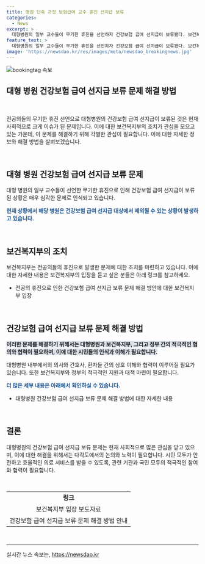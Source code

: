 ```yaml
---
title: 병원 단축 과정 보험급여 교수 휴진 선지급 보류
categories:
  - News
excerpt: >
  대형병원의 일부 교수들이 무기한 휴진을 선언하자 건강보험 급여 선지급이 보류됐다. 보건복지부는 수련병원들을 대상으로 한 건보 급여 선지급 심사를 마무리했고, 해당 병원 소속 일부 교수들의 휴진 선언으로 보류된 것으로 확인됐다. 정부는 이에 대해 불법 진료거부로 보고 방치하는 병원은 건보 진료비 선지급 대상에서 제외할 방침이라고 밝혔다.
feature_text: >
  대형병원의 일부 교수들이 무기한 휴진을 선언하자 건강보험 급여 선지급이 보류됐다. 보건복지부는 수련병원들을 대상으로 한 건보 급여 선지급 심사를 마무리했고, 해당 병원 소속 일부 교수들의 휴진 선언으로 보류된 것으로 확인됐다. 정부는 이에 대해 불법 진료거부로 보고 방치하는 병원은 건보 진료비 선지급 대상에서 제외할 방침이라고 밝혔다.
image: 'https://newsdao.kr/res/images/meta/newsdao_breakingnews.jpg'
---
```


<p><img src="https://newsdao.kr/res/images/meta/newsdao_breakingnews.jpg" alt="bookingtag 속보" /></p>

<h2>대형 병원 건강보험 급여 선지급 보류 문제 해결 방법</h2>

<p data-ke-size="size16">&nbsp;</p>

<p>전공의들의 무기한 휴진 선언으로 대형병원의 건강보험 급여 선지급이 보류된 것은 현재 사회적으로 크게 이슈가 된 문제입니다. 이에 대한 보건복지부의 조치가 관심을 모으고 있는 가운데, 이 문제를 해결하기 위해 각별한 관심이 필요합니다. 이에 대한 자세한 정보와 해결 방법을 살펴보겠습니다. </p>

<p data-ke-size="size16">&nbsp;</p>

<h2 data-ke-size="size26">대형 병원 건강보험 급여 선지급 보류 문제</h2>

<p data-ke-size="size16">대형 병원의 일부 교수들이 선언한 무기한 휴진으로 인해 건강보험 급여 선지급이 보류된 상황은 매우 심각한 문제로 인식되고 있습니다.</p>

<p data-ke-size="size16"><b><span style="color: #1a5490;">현재 상황에서 해당 병원은 건강보험 급여 선지급 대상에서 제외될 수 있는 상황이 발생하고 있습니다. </span></b></p>

<p data-ke-size="size16">&nbsp;</p>

<h2 data-ke-size="size26">보건복지부의 조치</h2>

<p data-ke-size="size16">보건복지부는 전공의들의 휴진으로 발생한 문제에 대한 조치를 마련하고 있습니다. 이에 대한 자세한 내용은 보건복지부의 입장을 듣고 싶은 분들은 아래 링크를 참고하세요.</p>

<ul>
<li>전공의 휴진으로 인한 건강보험 급여 선지급 보류 문제 해결 방안에 대한 보건복지부 입장</li>
</ul>

<p data-ke-size="size16">&nbsp;</p>

<h2 data-ke-size="size26">건강보험 급여 선지급 보류 문제 해결 방법</h2>

<p data-ke-size="size16"><b><span style="background-color: #21538527;">이러한 문제를 해결하기 위해서는 대형병원과 보건복지부, 그리고 정부 간의 적극적인 협의와 협력이 필요하며, 이에 대한 시민들의 인식과 이해가 필요합니다. </span></b></p>

<p data-ke-size="size16">대형병원 내부에서의 의사와 간호사, 환자들 간의 상호 이해와 협력이 이루어질 필요가 있습니다. 또한 보건복지부와 정부의 적극적인 지원과 대책 마련이 필요합니다.</p>

<p data-ke-size="size16"><b><span style="color: #1a5490;">더 많은 세부 내용은 아래에서 확인하실 수 있습니다.</span></b></p>

<ul>
<li>대형병원 건강보험 급여 선지급 보류 문제 해결 방법에 대한 자세한 내용</li>
</ul>

<p data-ke-size="size16">&nbsp;</p>

<h2 data-ke-size="size26">결론</h2>

<p data-ke-size="size16">대형병원의 건강보험 급여 선지급 보류 문제는 현재 사회적으로 많은 관심을 받고 있으며, 이에 대한 해결을 위해서는 다각도에서의 논의와 노력이 필요합니다. 시민 모두가 안전하고 효율적인 의료 서비스를 받을 수 있도록, 관련 기관과 국민 모두의 적극적인 참여와 협력이 필요합니다.</p>

<p data-ke-size="size16">&nbsp;</p>

<table>
<tbody>
<tr>
<td style="text-align: center; height: 17px;"><b>링크</b></td>
</tr>
<tr>
<td style="text-align: center; height: 17px;">보건복지부 입장 보도자료</td>
</tr>
<tr>
<td style="text-align: center; height: 17px;">건강보험 급여 선지급 보류 문제 해결 방법 안내</td>
</tr>
</tbody>
</table>

<p data-ke-size="size16">&nbsp;</p>

<hr>
실시간 뉴스 속보는, <a href="https://newsdao.kr" rel="dofollow">https://newsdao.kr</a>


